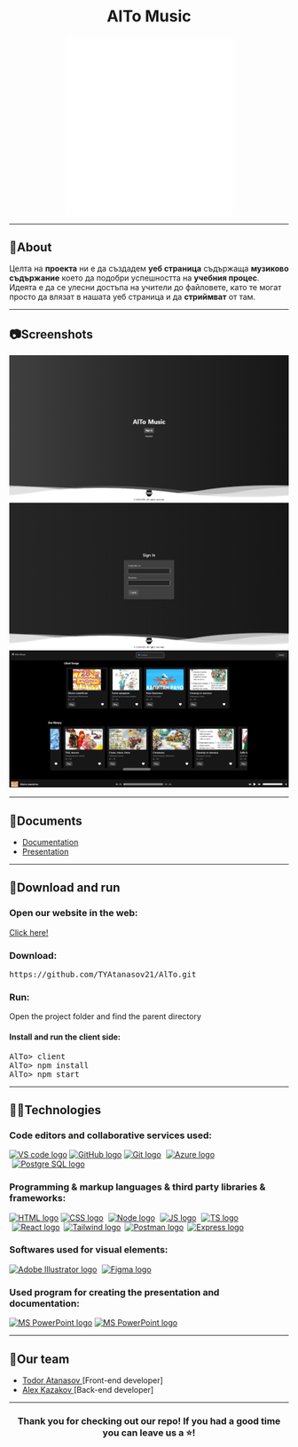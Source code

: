 <h1 align="center">AlTo Music</h1>
<p align = "center">
<img src = "./client/src/assets/logo-white.png" alt = "logo" align = "center" width = 300px">
</p>
<hr>
<h2>📰About</h2>
<p>
Целта на <b>проекта</b> ни е да създадем <b>уеб страница</b> съдържаща <b>музиково съдържание</b> което да подобри успешността на <b>учебния процес</b>. Идеята е да се улесни достъпа на учители до файловете, като те могат просто да влязат в нашата уеб страница и да <b>стриймват</b> от там.
</p>
<hr>
<h2>📷Screenshots</h2>
<p align = "center">
<img src = "./client/src/assets/screen-shot-landingpage.png" alt = "Screen shot 1"></img>
<img src = "./client/src/assets/sign-In.png" alt = "Screen shot 2"></img>
<img src = "./client/src/assets/main-page.png" alt = "Screen shot 1"></img>
</p>
<hr>
<h2>📃Documents</h2>
<p align= "left">
<ul>
<li><a href = "https://codingburgas-my.sharepoint.com/:w:/r/personal/tyatanasov21_codingburgas_bg/Documents/%D0%B4%D0%BE%D0%BA%D1%83%D0%BC%D0%B5%D0%BD%D1%82%D0%B0%D1%86%D0%B8%D1%8F%E2%80%93%D0%9D%D0%9E%D0%98%D0%A2.docx?d=w406be594a43349508ae80868a8f9c7d3&csf=1&web=1&e=QIgaTb">Documentation</a></li>
<li>
<a href = "https://codingburgas-my.sharepoint.com/:p:/r/personal/tyatanasov21_codingburgas_bg/Documents/%D0%BF%D1%80%D0%B5%D0%B7%D0%B5%D0%BD%D1%82%D0%B0%D1%86%D0%B8%D1%8F-%D0%9D%D0%9E%D0%98%D0%A2.pptx?d=we5237ca702ab4132b7c730e99878b117&csf=1&web=1&e=Z1V9f2">Presentation<a></li>
</ul>
</p>

<hr>
<h2>🚀Download and run</h2>
<h3>Open our website in the web: </h3>
<a href = "https://alto-music.vercel.app/">Click here!</a>
<h3>Download:</h3>
<pre>https://github.com/TYAtanasov21/AlTo.git</pre>

<h3>Run:</h3>
<p>Open the project folder and find the parent directory</p>
<h4>Install and run the client side: </h4>
<pre>
AlTo> client
AlTo> npm install
AlTo> npm start
</pre>
<hr>
<h2>🧑‍💻Technologies</h2>
<h3> Code editors and collaborative services used:</h3>
<p align = "left">
    <a href="https://code.visualstudio.com/"><img src="https://upload.wikimedia.org/wikipedia/commons/thumb/9/9a/Visual_Studio_Code_1.35_icon.svg/2048px-Visual_Studio_Code_1.35_icon.svg.png" alt="VS code logo" width=48px /></a>
    <a href="https://github.com/"><img src="https://joshuapenalba.files.wordpress.com/2014/12/github-icon.png" alt="GitHub logo" width = "55"/></a>
    <a href = "https://git-scm.com/"><img src = "https://git-scm.com/images/logos/downloads/Git-Icon-1788C.png" alt = "Git logo" width = 48px></a>
    <a href="https://azure.microsoft.com/en-us"><img src="https://upload.wikimedia.org/wikipedia/commons/thumb/f/fa/Microsoft_Azure.svg/1200px-Microsoft_Azure.svg.png" alt="Azure logo" width="50px" style = "margin-left: 5px"/></a>
    <a href="https://www.postgresql.org/"><img src="https://upload.wikimedia.org/wikipedia/commons/thumb/2/29/Postgresql_elephant.svg/640px-Postgresql_elephant.svg.png" alt="Postgre SQL logo" width="50px" style = "margin-left: 5px"/></a>
    </p>
<h3>Programming & markup languages & third party libraries & frameworks:</h3>
<p align = "left">
    <a href="https://html.com/"><img src="https://upload.wikimedia.org/wikipedia/commons/thumb/6/61/HTML5_logo_and_wordmark.svg/1024px-HTML5_logo_and_wordmark.svg.png" alt="HTML logo" width="58px"/></a>
    <a href="https://en.wikipedia.org/wiki/CSS"><img src="https://upload.wikimedia.org/wikipedia/commons/d/d5/CSS3_logo_and_wordmark.svg" alt="CSS logo" width="41px"/></a>
    <a href="https://nodejs.org/en"><img src="https://miro.medium.com/v2/resize:fit:800/1*v2vdfKqD4MtmTSgNP0o5cg.png" alt="Node logo" width="50px" style = "margin-left: 5px"/></a>
    <a href="https://www.javascript.com/"><img src="https://upload.wikimedia.org/wikipedia/commons/thumb/6/6a/JavaScript-logo.png/800px-JavaScript-logo.png" alt="JS logo" width="50px" style = "margin-left: 5px"/></a>
    <a href="https://www.typescriptlang.org/"><img src="https://upload.wikimedia.org/wikipedia/commons/thumb/4/4c/Typescript_logo_2020.svg/1024px-Typescript_logo_2020.svg.png" alt="TS logo" width="50px" style = "margin-left: 5px"/></a>
    <a href="https://react.dev/"><img src="https://upload.wikimedia.org/wikipedia/commons/thumb/3/30/React_Logo_SVG.svg/1200px-React_Logo_SVG.svg.png" alt="React logo" width="50px" style = "margin-left: 5px"/></a>
    <a href="https://tailwindcss.com/"><img src="https://adware-technologies.s3.amazonaws.com/uploads/technology/thumbnail/31/tailwind.png" alt="Tailwind logo" width="50px" style = "margin-left: 3px"/></a>
    <a href="https://www.postman.com/"><img src="https://static-00.iconduck.com/assets.00/postman-icon-497x512-beb7sy75.png" alt="Postman logo" width="50px" style = "margin-left: 3px"/></a>
    <a href="https://expressjs.com/"><img src="https://ajeetchaulagain.com/static/7cb4af597964b0911fe71cb2f8148d64/87351/express-js.png" alt="Express logo" width="50px" style = "margin-left: 3px"/></a>

</p>
<h3>Softwares used for visual elements:</h3>
    <a href = "https://www.adobe.com/products/illustrator.html"><img src = "https://upload.wikimedia.org/wikipedia/commons/thumb/f/fb/Adobe_Illustrator_CC_icon.svg/1200px-Adobe_Illustrator_CC_icon.svg.png" alt = "Adobe Illustrator logo" width = 50px /></a>
    <a href = "https://www.figma.com/"><img src = "https://upload.wikimedia.org/wikipedia/commons/thumb/3/33/Figma-logo.svg/1667px-Figma-logo.svg.png" alt = "Figma logo" width = 32px style = "margin-left: 5px"/></a>
<h3>Used program for creating the presentation and documentation:</h3>
<p align="left">
   <a href="https://www.microsoft.com/en-ww/microsoft-365/powerpoint"><img src="https://img.icons8.com/color/344/ms-powerpoint.png" alt="MS PowerPoint logo" width=48px /></a>
   <a href="https://www.microsoft.com/en-ww/microsoft-365/word"><img src="https://upload.wikimedia.org/wikipedia/commons/thumb/8/8d/Microsoft_Word_2013-2019_logo.svg/800px-Microsoft_Word_2013-2019_logo.svg.png" alt="MS PowerPoint logo" width = 45px/></a>

</p>
<hr>
<h2 align = "left">🧒Our team</h2>
<ul>
<li><a href = "https://github.com/TYAtanasov21"> Todor Atanasov </a>[Front-end developer] <br></li>
<li><a href = "https://github.com/AZKazakov21"> Alex Kazakov </a> [Back-end developer]<br></li>
</ul>
<hr>
<h3 align = "center">Thank you for checking out our repo! If you had a good time you can leave us a ⭐!</h3>